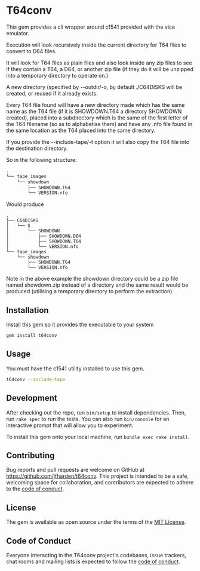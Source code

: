 # T64conv

This gem provides a cli wrapper around c1541 provided with the vice emulator.

Execution will look recursively inside the current directory for T64 files to convert to D64 files.

It will look for T64 files as plain files and also look inside any zip files to see if they contain a T64, a D64, 
or another zip file (if they do it will be unzipped into a temporary directory to operate on.)

A new directory (specified by --outdir/-o, by default ./C64DISKS will be created, or reused if it already exists.

Every T64 file found will have a new directory made which has the same name as the T64 file (if it is SHOWDOWN.T64 a
directory SHOWDOWN created), placed into a subdirectory which is the same of the first letter of the T64 filename (so
as to alphabetise them) and have any .nfo file found in the same location as the T64 placed into the same directory.

If you provide the --include-tape/-t option it will also copy the T64 file into the destination directory.

So in the following structure:

```bash
.
└── tape_images
    └── showdown
        ├── SHOWDOWN.T64
        └── VERSION.nfo
```

Would produce
```
.
├── C64DISKS
│   └── S
│       └── SHOWDOWN
│           ├── SHOWDOWN.D64
│           ├── SHOWDOWN.T64
│           └── VERSION.nfo
└── tape_images
    └── showdown
        ├── SHOWDOWN.T64
        └── VERSION.nfo
```

Note in the above example the showdown directory could be a zip file named showdown.zip instead of a directory and the
same result would be produced (utilising a temporary directory to perform the extraction).


## Installation

Install this gem so it provides the executable to your system

```bash
gem install t64conv
```

## Usage

You must have the c1541 utility installed to use this gem.

```bash
t64conv --include-tape
```

## Development

After checking out the repo, run `bin/setup` to install dependencies. Then, run `rake spec` to run the tests. You can also run `bin/console` for an interactive prompt that will allow you to experiment.

To install this gem onto your local machine, run `bundle exec rake install`.

## Contributing

Bug reports and pull requests are welcome on GitHub at https://github.com/jfharden/t64conv. This project is intended to be a safe, welcoming space for collaboration, and contributors are expected to adhere to the [code of conduct](https://github.com/jfharden/t64conv/blob/master/CODE_OF_CONDUCT.md).

## License

The gem is available as open source under the terms of the [MIT License](https://opensource.org/licenses/MIT).

## Code of Conduct

Everyone interacting in the T64conv project's codebases, issue trackers, chat rooms and mailing lists is expected to follow the [code of conduct](https://github.com/jfharden/t64conv/blob/master/CODE_OF_CONDUCT.md).
